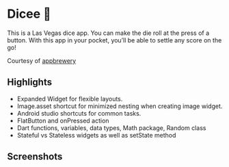 # Dicee 🎲

This is a Las Vegas dice app. You can make the die roll at the press of a button. With this app in your pocket, you’ll be able to settle any score on the go!

Courtesy of [appbrewery](https://www.appbrewery.co/p/flutter-development-bootcamp-with-dart)

## Highlights

+ Expanded Widget for flexible layouts.
+ Image.asset shortcut for minimized nesting when creating image widget.
+ Android studio shortcuts for common tasks.
+ FlatButton and onPressed action
+ Dart functions, variables, data types, Math package, Random class
+ Stateful vs Stateless widgets as well as setState method

## Screenshots
